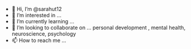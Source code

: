 - 👋 Hi, I’m @sarahut12
- 👀 I’m interested in ...
- 🌱 I’m currently learning ...
- 💞️ I’m looking to collaborate on ... personal development , mental health, neuroscience, psychology 
- 📫 How to reach me ...

<!---
sarahut12/sarahut12 is a ✨ special ✨ repository because its `README.md` (this file) appears on your GitHub profile.
You can click the Preview link to take a look at your changes.
--->
